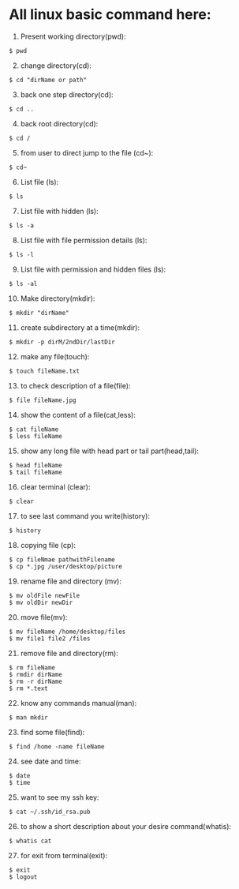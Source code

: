 # All linux basic command here:


1. Present working directory(pwd): 
```
$ pwd

```
2. change directory(cd): 
```
$ cd "dirName or path"

```
3. back one step directory(cd): 
```
$ cd .. 

```
4. back root directory(cd): 
```
$ cd /

```
5. from user to direct jump to the file (cd~): 
```
$ cd~

```
6. List file (ls):
```
$ ls

```
7. List file with hidden (ls):
```
$ ls -a

```
8. List file with file permission details (ls):
```
$ ls -l

```
9. List file with permission and hidden files (ls):
```
$ ls -al

```
10. Make directory(mkdir):
```
$ mkdir "dirName"

```
11. create subdirectory at a time(mkdir):
```
$ mkdir -p dirM/2ndDir/lastDir

```
12. make any file(touch):
```
$ touch fileName.txt 

```
13. to check description of a file(file):
```
$ file fileName.jpg 

```
14. show the content of a file(cat,less):
```
$ cat fileName
$ less fileName

```
15. show any long file with head part or tail part(head,tail):
```
$ head fileName
$ tail fileName
```
16. clear terminal (clear):
```
$ clear 

```
17. to see last command you write(history):
```
$ history

```
18. copying file (cp):
```
$ cp fileNmae pathwithFilename
$ cp *.jpg /user/desktop/picture 

```
19. rename file and directory (mv):
```
$ mv oldFile newFile
$ mv oldDir newDir

```
20. move file(mv):
```
$ mv fileName /home/desktop/files
$ mv file1 file2 /files

```
21. remove file and directory(rm):
```
$ rm fileName
$ rmdir dirName
$ rm -r dirName
$ rm *.text 

```
22. know any commands manual(man):
```
$ man mkdir

```
23. find some file(find):
```
$ find /home -name fileName

```
24. see date and time:
```
$ date 
$ time 

```
25. want to see my ssh key:
```
$ cat ~/.ssh/id_rsa.pub

```
26. to show a short description about your desire command(whatis):
```
$ whatis cat

```
27. for exit from terminal(exit):
```
$ exit 
$ logout

```




